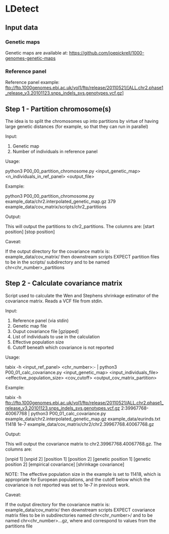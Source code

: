 # LDetect

## Input data

### Genetic maps

Genetic maps are available at:
https://github.com/joepickrell/1000-genomes-genetic-maps

### Reference panel

Reference panel example:
ftp://ftp.1000genomes.ebi.ac.uk/vol1/ftp/release/20110521/[ALL.chr2.phase1_release_v3.20101123.snps_indels_svs.genotypes.vcf.gz]

## Step 1 - Partition chromosome(s)

The idea is to split the chromosomes up into partitions by virtue of having large genetic distances (for example, so that they can run in parallel)

Input:

1. Genetic map
2. Number of individuals in reference panel

Usage:

python3 P00_00_partition_chromosome.py <input_genetic_map> <n_individuals_in_ref_panel> <output_file>

Example:

python3 P00_00_partition_chromosome.py example_data/chr2.interpolated_genetic_map.gz 379 example_data/cov_matrix/scripts/chr2_partitions

Output:

This will output the partitions to chr2_partitions. The columns are:
[start position] [stop position]

Caveat:

If the output directory for the covariance matrix is:
example_data/cov_matrix/
then downstream scripts EXPECT partition files to be in the scripts/ subdirectory and to be named chr<chr_number>_partitions

## Step 2 - Calculate covariance matrix

Script used to calculate the Wen and Stephens shrinkage estimator of the covariance matrix. Reads a VCF file from stdin.

Input:

1. Reference panel (via stdin)
2. Genetic map file
3. Ouput covariance file [gzipped]
4. List of individuals to use in the calculation
5. Effective population size
6. Cutoff beneath which covariance is not reported

Usage:

tabix -h <input_ref_panel> <chr_number>:<start>-<stop> | python3 P00_01_calc_covariance.py <input_genetic_map> <input_individuals_file> <effective_population_size> <cov_cutoff> <output_cov_matrix_partition>

Example:

tabix -h ftp://ftp.1000genomes.ebi.ac.uk/vol1/ftp/release/20110521/ALL.chr2.phase1_release_v3.20101123.snps_indels_svs.genotypes.vcf.gz 2:39967768-40067768 | python3 P00_01_calc_covariance.py example_data/chr2.interpolated_genetic_map.gz example_data/eurinds.txt 11418 1e-7 example_data/cov_matrix/chr2/chr2.39967768.40067768.gz

Output:

This will output the covariance matrix to chr2.39967768.40067768.gz. The columns are:

[snpid 1] [snpid 2] [position 1] [position 2] [genetic position 1] [genetic position 2] [empirical covariance] [shrinkage covariance]

NOTE: The effective population size in the example is set to 11418, which is appropriate for European populations, and the cutoff below which the covariance is not reported was set to 1e-7 in previous work.

Caveat:

If the output directory for the covariance matrix is:
example_data/cov_matrix/
then downstream scripts EXPECT covariance matrix files to be in subdirectories named chr<chr_number>/ and to be named chr<chr_number>.<start>.<stop>.gz, where <start> and <stop> correspond to values from the partitions file
